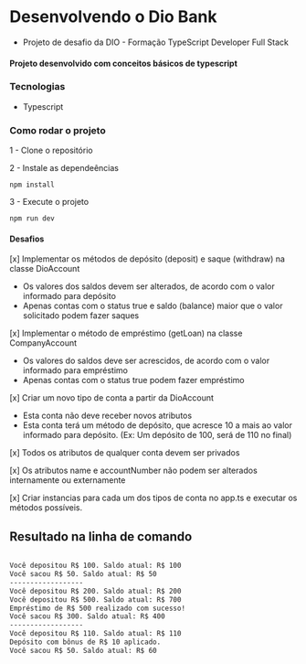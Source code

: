 # Desenvolvendo o Dio Bank

- Projeto de desafio da DIO - Formação TypeScript Developer Full Stack

#### Projeto desenvolvido com conceitos básicos de typescript

### Tecnologias
- Typescript

### Como rodar o projeto

1 - Clone o repositório

2 - Instale as dependeências
    
    npm install

3 - Execute o projeto

    npm run dev

#### Desafios
[x] Implementar os métodos de depósito (deposit) e saque (withdraw) na classe DioAccount
  - Os valores dos saldos devem ser alterados, de acordo com o valor informado para depósito
  - Apenas contas com o status true e saldo (balance) maior que o valor solicitado podem fazer saques

[x] Implementar o método de empréstimo (getLoan) na classe CompanyAccount
  - Os valores do saldos deve ser acrescidos, de acordo com o valor informado para empréstimo
  - Apenas contas com o status true podem fazer empréstimo

[x] Criar um novo tipo de conta a partir da DioAccount
  - Esta conta não deve receber novos atributos
  - Esta conta terá um método de depósito, que acresce 10 a mais ao valor informado para depósito. (Ex: Um depósito de 100, será de 110 no final)

[x] Todos os atributos de qualquer conta devem ser privados

[x] Os atributos name e accountNumber não podem ser alterados internamente ou externamente

[x] Criar instancias para cada um dos tipos de conta no app.ts e executar os métodos possíveis.

## Resultado na linha de comando

```bash

Você depositou R$ 100. Saldo atual: R$ 100
Você sacou R$ 50. Saldo atual: R$ 50
------------------
Você depositou R$ 200. Saldo atual: R$ 200
Você depositou R$ 500. Saldo atual: R$ 700
Empréstimo de R$ 500 realizado com sucesso!
Você sacou R$ 300. Saldo atual: R$ 400
------------------
Você depositou R$ 110. Saldo atual: R$ 110
Depósito com bônus de R$ 10 aplicado.
Você sacou R$ 50. Saldo atual: R$ 60

```